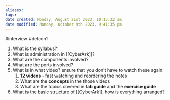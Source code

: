 ```yaml
---
aliases: 
tags: 
date created: Monday, August 21st 2023, 10:15:32 am
date modified: Monday, October 9th 2023, 9:41:35 pm
---
```

#interview #defcon1
1. What is the syllabus?
2. What is administration in [[CyberArk]]?
3. What are the components involved?
4. What are the ports involved?
5. What is in what video? ensure that you don't have to watch these again.
	1. **12 videos** - fast watching and reordering the notes
	2. What are the **concepts** in the those videos
	3. What are the topics covered in **lab guide** and the **exercise guide**  
6. What is the basic structure of [[CyberArk]], how is everything arranged?
